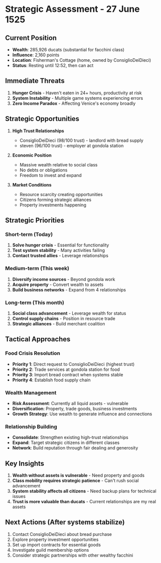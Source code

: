 # Strategic Assessment - 27 June 1525

## Current Position
- **Wealth**: 285,926 ducats (substantial for facchini class)
- **Influence**: 2,160 points
- **Location**: Fisherman's Cottage (home, owned by ConsiglioDeiDieci)
- **Status**: Resting until 12:52, then can act

## Immediate Threats
1. **Hunger Crisis** - Haven't eaten in 24+ hours, productivity at risk
2. **System Instability** - Multiple game systems experiencing errors
3. **Zero Income Paradox** - Affecting Venice's economy broadly

## Strategic Opportunities
1. **High Trust Relationships** 
   - ConsiglioDeiDieci (98/100 trust) - landlord with bread supply
   - steven (96/100 trust) - employer at gondola station
   
2. **Economic Position**
   - Massive wealth relative to social class
   - No debts or obligations
   - Freedom to invest and expand

3. **Market Conditions**
   - Resource scarcity creating opportunities
   - Citizens forming strategic alliances
   - Property investments happening

## Strategic Priorities
### Short-term (Today)
1. **Solve hunger crisis** - Essential for functionality
2. **Test system stability** - Many activities failing
3. **Contact trusted allies** - Leverage relationships

### Medium-term (This week)
1. **Diversify income sources** - Beyond gondola work
2. **Acquire property** - Convert wealth to assets
3. **Build business networks** - Expand from 4 relationships

### Long-term (This month)
1. **Social class advancement** - Leverage wealth for status
2. **Control supply chains** - Position in resource trade
3. **Strategic alliances** - Build merchant coalition

## Tactical Approaches
### Food Crisis Resolution
- **Priority 1**: Direct request to ConsiglioDeiDieci (highest trust)
- **Priority 2**: Trade services at gondola station for food
- **Priority 3**: Import bread contract when systems stable
- **Priority 4**: Establish food supply chain

### Wealth Management  
- **Risk Assessment**: Currently all liquid assets - vulnerable
- **Diversification**: Property, trade goods, business investments
- **Growth Strategy**: Use wealth to generate influence and connections

### Relationship Building
- **Consolidate**: Strengthen existing high-trust relationships  
- **Expand**: Target strategic citizens in different classes
- **Network**: Build reputation through fair dealing and generosity

## Key Insights
1. **Wealth without assets is vulnerable** - Need property and goods
2. **Class mobility requires strategic patience** - Can't rush social advancement
3. **System stability affects all citizens** - Need backup plans for technical issues
4. **Trust is more valuable than ducats** - Current relationships are my real assets

## Next Actions (After systems stabilize)
1. Contact ConsiglioDeiDieci about bread purchase
2. Explore property investment opportunities  
3. Set up import contracts for essential goods
4. Investigate guild membership options
5. Consider strategic partnerships with other wealthy facchini